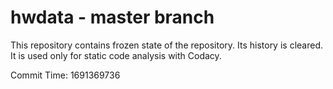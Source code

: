 # hwdata - master branch

This repository contains frozen state of the repository.
Its history is cleared. It is used only for static code
analysis with Codacy.

Commit Time: 1691369736